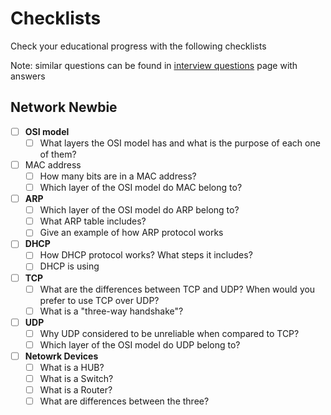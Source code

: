 Checklists
==========

Check your educational progress with the following checklists

Note: similar questions can be found in [interview questions](https://github.com/bregman-arie/computer-networking/tree/master/interview_questions/README.md) page with answers

## Network Newbie

- [ ] **OSI model**
  - [ ] What layers the OSI model has and what is the purpose of each one of them?

- [ ] MAC address
  - [ ] How many bits are in a MAC address?
  - [ ] Which layer of the OSI model do MAC belong to?

- [ ] **ARP**
  - [ ] Which layer of the OSI model do ARP belong to?
  - [ ] What ARP table includes?
  - [ ] Give an example of how ARP protocol works

- [ ] **DHCP**
  - [ ] How DHCP protocol works? What steps it includes?
  - [ ] DHCP is using 

- [ ] **TCP**
  - [ ] What are the differences between TCP and UDP? When would you prefer to use TCP over UDP?
  - [ ] What is a "three-way handshake"?

- [ ] **UDP** 
  - [ ] Why UDP considered to be unreliable when compared to TCP?
  - [ ] Which layer of the OSI model do UDP belong to?

- [ ] **Netowrk Devices**
  - [ ] What is a HUB?
  - [ ] What is a Switch?
  - [ ] What is a Router?
  - [ ] What are differences between the three?
